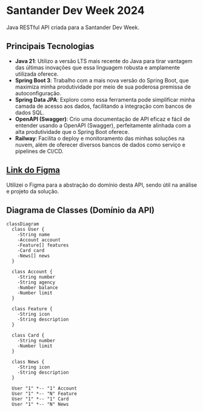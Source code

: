 # Santander Dev Week 2024

Java RESTful API criada para a Santander Dev Week.

## Principais Tecnologias
- **Java 21**: Utilizo a versão LTS mais recente do Java para tirar vantagem das últimas inovações que essa linguagem robusta e amplamente utilizada oferece.
- **Spring Boot 3**: Trabalho com a mais nova versão do Spring Boot, que maximiza minha produtividade por meio de sua poderosa premissa de autoconfiguração.
- **Spring Data JPA**: Exploro como essa ferramenta pode simplificar minha camada de acesso aos dados, facilitando a integração com bancos de dados SQL.
- **OpenAPI (Swagger)**: Crio uma documentação de API eficaz e fácil de entender usando a OpenAPI (Swagger), perfeitamente alinhada com a alta produtividade que o Spring Boot oferece.
- **Railway**: Facilita o deploy e monitoramento das minhas soluções na nuvem, além de oferecer diversos bancos de dados como serviço e pipelines de CI/CD.

## [Link do Figma](https://www.figma.com/file/0ZsjwjsYlYd3timxqMWlbj/SANTANDER---Projeto-Web%2FMobile?type=design&node-id=1421%3A432&mode=design&t=6dPQuerScEQH0zAn-1)

Utilizei o Figma para a abstração do domínio desta API, sendo útil na análise e projeto da solução.

## Diagrama de Classes (Domínio da API)

```mermaid
classDiagram
  class User {
    -String name
    -Account account
    -Feature[] features
    -Card card
    -News[] news
  }

  class Account {
    -String number
    -String agency
    -Number balance
    -Number limit
  }

  class Feature {
    -String icon
    -String description
  }

  class Card {
    -String number
    -Number limit
  }

  class News {
    -String icon
    -String description
  }

  User "1" *-- "1" Account
  User "1" *-- "N" Feature
  User "1" *-- "1" Card
  User "1" *-- "N" News
```
